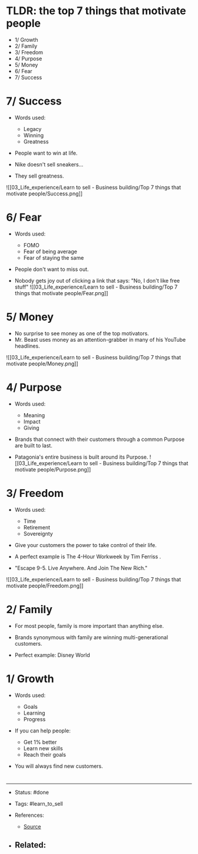 # TLDR: the top 7 things that motivate people

- 1/ Growth
- 2/ Family
- 3/ Freedom
- 4/ Purpose
- 5/ Money
- 6/ Fear
- 7/ Success


# 7/ Success

- Words used:
	- Legacy
	- Winning
	- Greatness
- People want to win at life.

- Nike doesn't sell sneakers...
- They sell greatness.

![[03_Life_experience/Learn to sell - Business building/Top 7 things that motivate people/Success.png]]


# 6/ Fear

- Words used:
	- FOMO
	- Fear of being average
	- Fear of staying the same

- People don't want to miss out.
- Nobody gets joy out of clicking a link that says: "No, I don't like free stuff"
![[03_Life_experience/Learn to sell - Business building/Top 7 things that motivate people/Fear.png]]


# 5/ Money

- No surprise to see money as one of the top motivators.
- Mr. Beast uses money as an attention-grabber in many of his YouTube headlines.

![[03_Life_experience/Learn to sell - Business building/Top 7 things that motivate people/Money.png]]


# 4/ Purpose

- Words used:
	- Meaning
	- Impact
	- Giving
- Brands that connect with their customers through a common Purpose are built to last.

- Patagonia's entire business is built around its Purpose.
![[03_Life_experience/Learn to sell - Business building/Top 7 things that motivate people/Purpose.png]]


# 3/ Freedom

- Words used:
	- Time
	- Retirement
	- Sovereignty
- Give your customers the power to take control of their life.

- A perfect example is The 4-Hour Workweek by Tim Ferriss .
- "Escape 9-5. Live Anywhere. And Join The New Rich."

![[03_Life_experience/Learn to sell - Business building/Top 7 things that motivate people/Freedom.png]]


# 2/ Family

- For most people, family is more important than anything else.
- Brands synonymous with family are winning multi-generational customers.

- Perfect example: Disney World


# 1/ Growth

- Words used:
	- Goals
	- Learning
	- Progress

- If you can help people:
	- Get 1% better
	- Learn new skills
	- Reach their goals

- You will always find new customers.






# 

---
- Status: #done

- Tags: #learn_to_sell 

- References:
	- [Source](https://twitter.com/joe_portsmouth/status/1563150074192232454)

- Related:
	- 
